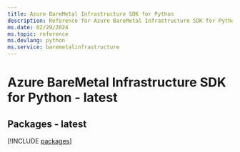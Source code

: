 ```yaml
---
title: Azure BareMetal Infrastructure SDK for Python
description: Reference for Azure BareMetal Infrastructure SDK for Python
ms.date: 02/29/2024
ms.topic: reference
ms.devlang: python
ms.service: baremetalinfrastructure
---
```

# Azure BareMetal Infrastructure SDK for Python - latest
## Packages - latest
[!INCLUDE [packages](baremetal-infrastructure-index.md)]